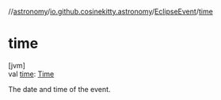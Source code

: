 //[astronomy](../../../index.md)/[io.github.cosinekitty.astronomy](../index.md)/[EclipseEvent](index.md)/[time](time.md)

# time

[jvm]\
val [time](time.md): [Time](../-time/index.md)

The date and time of the event.
